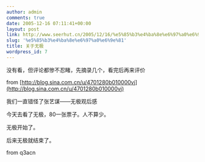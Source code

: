 ```yaml
---
author: admin
comments: true
date: 2005-12-16 07:11:41+00:00
layout: post
link: http://www.seerhut.cn/2005/12/16/%e5%85%b3%e4%ba%8e%e6%97%a0%e6%9e%81/
slug: '%e5%85%b3%e4%ba%8e%e6%97%a0%e6%9e%81'
title: 关于无极
wordpress_id: 7
---
```


没有看，但评论都惨不忍睹，先摘录几个，看完后再来评价  


from [http://blog.sina.com.cn/u/4701280b010000vj](http://blog.sina.com.cn/u/4701280b010000vj)

[](http://blog.sina.com.cn/u/4701280b010000vj)

我们一直错怪了张艺谋——无极观后感

今天去看了无极，80一张票子。人不算少。




无极开始了。




后来无极就结束了。

from q3acn




  
